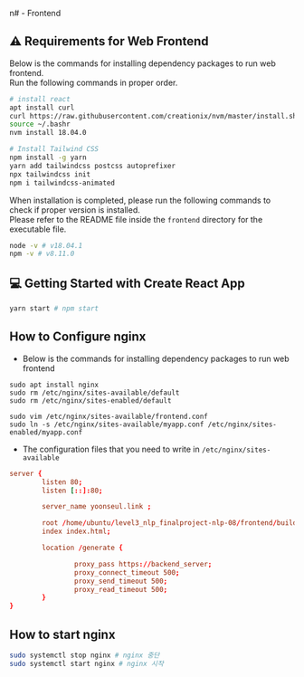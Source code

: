 n#  - Frontend

## ⚠️ Requirements for Web Frontend

Below is the commands for installing dependency packages to run web frontend. <br/>
Run the following commands in proper order.
```bash
# install react
apt install curl 
curl https://raw.githubusercontent.com/creationix/nvm/master/install.sh | bash 
source ~/.bashr
nvm install 18.04.0

# Install Tailwind CSS
npm install -g yarn
yarn add tailwindcss postcss autoprefixer 
npx tailwindcss init
npm i tailwindcss-animated
```

When installation is completed, please run the following commands to check if proper version is installed. <br/>
Please refer to the README file inside the `frontend` directory for the executable file.

```bash
node -v # v18.04.1
npm -v # v8.11.0 
```

## 💻 Getting Started with Create React App 

```bash
yarn start # npm start
```

## How to Configure nginx

- Below is the commands for installing dependency packages to run web frontend

```
sudo apt install nginx
sudo rm /etc/nginx/sites-available/default
sudo rm /etc/nginx/sites-enabled/default

sudo vim /etc/nginx/sites-available/frontend.conf
sudo ln -s /etc/nginx/sites-available/myapp.conf /etc/nginx/sites-enabled/myapp.conf
```

- The configuration files that you need to write in `/etc/nginx/sites-available`

```conf
server {
        listen 80;
        listen [::]:80;

        server_name yoonseul.link ;

        root /home/ubuntu/level3_nlp_finalproject-nlp-08/frontend/build;
        index index.html;

        location /generate {

                proxy_pass https://backend_server;
                proxy_connect_timeout 500;
                proxy_send_timeout 500;
                proxy_read_timeout 500;
        }
}
```


## How to start nginx
```bash
sudo systemctl stop nginx # nginx 중단
sudo systemctl start nginx # nginx 시작
``````